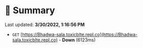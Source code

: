 # 📖 Summary
Last updated: **3/30/2022, 1:16:56 PM**

- `GET` [https://Bhadwa-sala.toxicblte.repl.co](https://Bhadwa-sala.toxicblte.repl.co) - **Down** (6123ms)
